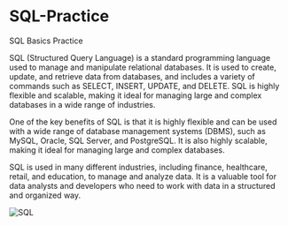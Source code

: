 # SQL-Practice
SQL Basics Practice

SQL (Structured Query Language) is a standard programming language used to manage and manipulate relational databases. It is used to create, update, and retrieve data from databases, and includes a variety of commands such as SELECT, INSERT, UPDATE, and DELETE. SQL is highly flexible and scalable, making it ideal for managing large and complex databases in a wide range of industries.

One of the key benefits of SQL is that it is highly flexible and can be used with a wide range of database management systems (DBMS), such as MySQL, Oracle, SQL Server, and PostgreSQL. It is also highly scalable, making it ideal for managing large and complex databases.

SQL is used in many different industries, including finance, healthcare, retail, and education, to manage and analyze data. It is a valuable tool for data analysts and developers who need to work with data in a structured and organized way.

![SQL](https://cdn.revealbi.io/wp-content/uploads/2021/08/what-is-stored-procedure.png)
